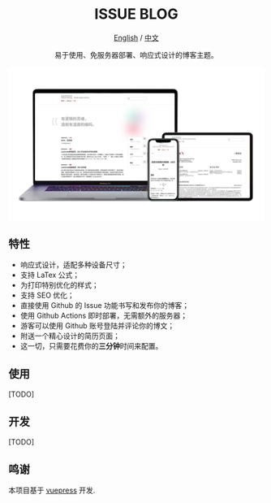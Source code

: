 <h1 align="center">ISSUE BLOG</h1>

<div align="center">

[English](./README.md) / [中文](./README-zh.md)

易于使用、免服务器部署、响应式设计的博客主题。
</div>

<img align="center" src="./img/screenshot.jpg" alt="截图"/>

## 特性
- 响应式设计，适配多种设备尺寸；
- 支持 LaTex 公式；
- 为打印特别优化的样式；
- 支持 SEO 优化；
- 直接使用 Github 的 Issue 功能书写和发布你的博客；
- 使用 Github Actions 即时部署，无需额外的服务器；
- 游客可以使用 Github 账号登陆并评论你的博文；
- 附送一个精心设计的简历页面；
- 这一切，只需要花费你的**三分钟**时间来配置。

## 使用
[TODO]

## 开发
[TODO]

## 鸣谢
本项目基于 [vuepress](https://vuepress.vuejs.org/) 开发.
